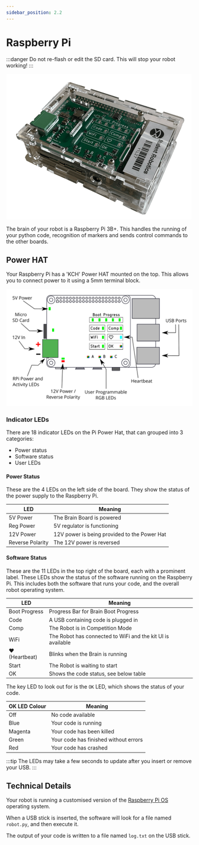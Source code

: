 ```yaml
---
sidebar_position: 2.2
---
```


# Raspberry Pi

:::danger
Do not re-flash or edit the SD card. This will stop your robot working!
:::

![Raspberry Pi 3B+](../assets/img/kit/pi.png)

The brain of your robot is a Raspberry Pi 3B+. This handles the running of your python code, recognition of markers and sends control commands to the other boards.

## Power HAT

Your Raspberry Pi has a 'KCH' Power HAT mounted on the top. This allows you to connect power to it using a 5mm terminal block.

![Power HAT](../assets/img/kit/power-hat.svg)

### Indicator LEDs

There are 18 indicator LEDs on the Pi Power Hat, that can grouped into 3 categories:
- Power status
- Software status
- User LEDs

#### Power Status

These are the 4 LEDs on the left side of the board. They show the status of the power supply to the Raspberry Pi.

| LED              | Meaning
|------------------|-------------------------
| 5V Power         | The Brain Board is powered
| Reg Power        | 5V regulator is functioning
| 12V Power        | 12V power is being provided to the Power Hat
| Reverse Polarity | The 12V power is reversed


#### Software Status

These are the 11 LEDs in the top right of the board, each with a prominent label.
These LEDs show the status of the software running on the Raspberry Pi.
This includes both the software that runs your code, and the overall robot operating system.

| LED              | Meaning
|------------------|-------------------------
| Boot Progress    | Progress Bar for Brain Boot Progress
| Code             | A USB containing code is plugged in
| Comp             | The Robot is in Competition Mode
| WiFi             | The Robot has connected to WiFi and the kit UI is available
| ♥ (Heartbeat)    | Blinks when the Brain is running
| Start            | The Robot is waiting to start
| OK               | Shows the code status, see below table

The key LED to look out for is the `OK` LED, which shows the status of your code.

| OK LED Colour | Meaning
|---------------|--------------------------
| Off           | No code available
| Blue          | Your code is running
| Magenta       | Your code has been killed
| Green         | Your code has finished without errors
| Red           | Your code has crashed

:::tip
The LEDs may take a few seconds to update after you insert or remove your USB.
:::

## Technical Details

Your robot is running a customised version of the [Raspberry Pi OS](https://www.raspberrypi.com/software/) operating system.

When a USB stick is inserted, the software will look for a file named `robot.py`, and then execute it.

The output of your code is written to a file named `log.txt` on the USB stick.

